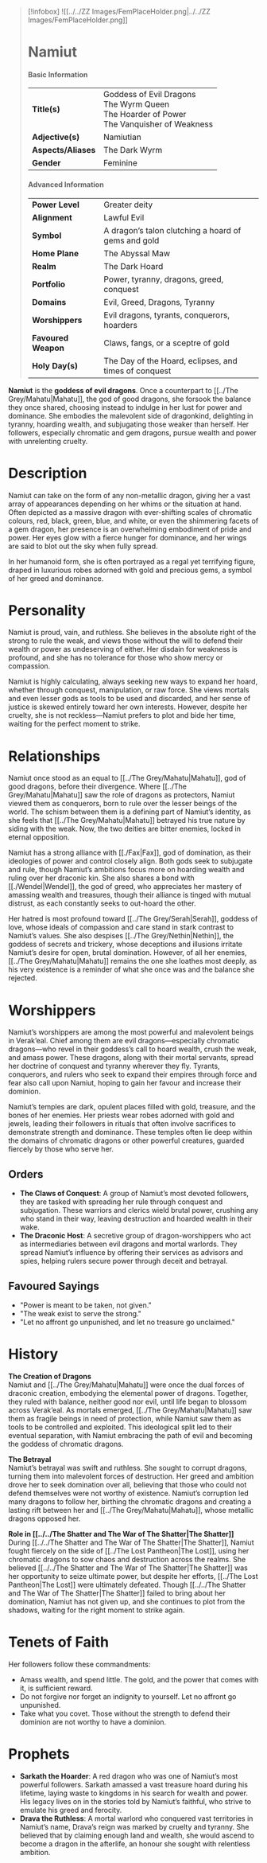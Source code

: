 > [!infobox]
> ![[../../ZZ Images/FemPlaceHolder.png|../../ZZ Images/FemPlaceHolder.png]]  
> # Namiut
> #### Basic Information
> |  |   |
> |---|---|
> | **Title(s)** | Goddess of Evil Dragons<br>The Wyrm Queen<br>The Hoarder of Power<br>The Vanquisher of Weakness |
> | **Adjective(s)** | Namiutian |
> | **Aspects/Aliases** | The Dark Wyrm |
> | **Gender** | Feminine |
> 
> #### Advanced Information
> |  |  | 
> | --- | --- |
> | **Power Level** | Greater deity |
> | **Alignment** | Lawful Evil |
> | **Symbol** | A dragon’s talon clutching a hoard of gems and gold |
> | **Home Plane** | The Abyssal Maw |
> | **Realm** | The Dark Hoard |
> | **Portfolio** | Power, tyranny, dragons, greed, conquest |
> | **Domains** | Evil, Greed, Dragons, Tyranny |
> | **Worshippers** | Evil dragons, tyrants, conquerors, hoarders |
> | **Favoured Weapon** | Claws, fangs, or a sceptre of gold |
> | **Holy Day(s)** | The Day of the Hoard, eclipses, and times of conquest |

**Namiut** is the **goddess of evil dragons**. Once a counterpart to [[../The Grey/Mahatu|Mahatu]], the god of good dragons, she forsook the balance they once shared, choosing instead to indulge in her lust for power and dominance. She embodies the malevolent side of dragonkind, delighting in tyranny, hoarding wealth, and subjugating those weaker than herself. Her followers, especially chromatic and gem dragons, pursue wealth and power with unrelenting cruelty.

# Description
Namiut can take on the form of any non-metallic dragon, giving her a vast array of appearances depending on her whims or the situation at hand. Often depicted as a massive dragon with ever-shifting scales of chromatic colours, red, black, green, blue, and white, or even the shimmering facets of a gem dragon, her presence is an overwhelming embodiment of pride and power. Her eyes glow with a fierce hunger for dominance, and her wings are said to blot out the sky when fully spread.

In her humanoid form, she is often portrayed as a regal yet terrifying figure, draped in luxurious robes adorned with gold and precious gems, a symbol of her greed and dominance.

# Personality
Namiut is proud, vain, and ruthless. She believes in the absolute right of the strong to rule the weak, and views those without the will to defend their wealth or power as undeserving of either. Her disdain for weakness is profound, and she has no tolerance for those who show mercy or compassion. 

Namiut is highly calculating, always seeking new ways to expand her hoard, whether through conquest, manipulation, or raw force. She views mortals and even lesser gods as tools to be used and discarded, and her sense of justice is skewed entirely toward her own interests. However, despite her cruelty, she is not reckless—Namiut prefers to plot and bide her time, waiting for the perfect moment to strike.

# Relationships
Namiut once stood as an equal to [[../The Grey/Mahatu|Mahatu]], god of good dragons, before their divergence. Where [[../The Grey/Mahatu|Mahatu]] saw the role of dragons as protectors, Namiut viewed them as conquerors, born to rule over the lesser beings of the world. The schism between them is a defining part of Namiut’s identity, as she feels that [[../The Grey/Mahatu|Mahatu]] betrayed his true nature by siding with the weak. Now, the two deities are bitter enemies, locked in eternal opposition.

Namiut has a strong alliance with [[./Fax|Fax]], god of domination, as their ideologies of power and control closely align. Both gods seek to subjugate and rule, though Namiut’s ambitions focus more on hoarding wealth and ruling over her draconic kin. She also shares a bond with [[./Wendel|Wendel]], the god of greed, who appreciates her mastery of amassing wealth and treasures, though their alliance is tinged with mutual distrust, as each constantly seeks to out-hoard the other.

Her hatred is most profound toward [[../The Grey/Serah|Serah]], goddess of love, whose ideals of compassion and care stand in stark contrast to Namiut’s values. She also despises [[../The Grey/Nethin|Nethin]], the goddess of secrets and trickery, whose deceptions and illusions irritate Namiut’s desire for open, brutal domination. However, of all her enemies, [[../The Grey/Mahatu|Mahatu]] remains the one she loathes most deeply, as his very existence is a reminder of what she once was and the balance she rejected.

# Worshippers
Namiut’s worshippers are among the most powerful and malevolent beings in Verak’eal. Chief among them are evil dragons—especially chromatic dragons—who revel in their goddess’s call to hoard wealth, crush the weak, and amass power. These dragons, along with their mortal servants, spread her doctrine of conquest and tyranny wherever they fly. Tyrants, conquerors, and rulers who seek to expand their empires through force and fear also call upon Namiut, hoping to gain her favour and increase their dominion.

Namiut’s temples are dark, opulent places filled with gold, treasure, and the bones of her enemies. Her priests wear robes adorned with gold and jewels, leading their followers in rituals that often involve sacrifices to demonstrate strength and dominance. These temples often lie deep within the domains of chromatic dragons or other powerful creatures, guarded fiercely by those who serve her.

## Orders
- **The Claws of Conquest**: A group of Namiut’s most devoted followers, they are tasked with spreading her rule through conquest and subjugation. These warriors and clerics wield brutal power, crushing any who stand in their way, leaving destruction and hoarded wealth in their wake.
- **The Draconic Host**: A secretive group of dragon-worshippers who act as intermediaries between evil dragons and mortal warlords. They spread Namiut’s influence by offering their services as advisors and spies, helping rulers secure power through deceit and betrayal.

## Favoured Sayings
- "Power is meant to be taken, not given."
- "The weak exist to serve the strong."
- "Let no affront go unpunished, and let no treasure go unclaimed."

# History
**The Creation of Dragons**  
Namiut and [[../The Grey/Mahatu|Mahatu]] were once the dual forces of draconic creation, embodying the elemental power of dragons. Together, they ruled with balance, neither good nor evil, until life began to blossom across Verak’eal. As mortals emerged, [[../The Grey/Mahatu|Mahatu]] saw them as fragile beings in need of protection, while Namiut saw them as tools to be controlled and exploited. This ideological split led to their eventual separation, with Namiut embracing the path of evil and becoming the goddess of chromatic dragons.

**The Betrayal**  
Namiut’s betrayal was swift and ruthless. She sought to corrupt dragons, turning them into malevolent forces of destruction. Her greed and ambition drove her to seek domination over all, believing that those who could not defend themselves were not worthy of existence. Namiut’s corruption led many dragons to follow her, birthing the chromatic dragons and creating a lasting rift between her and [[../The Grey/Mahatu|Mahatu]], whose metallic dragons opposed her.

**Role in [[../../The Shatter and The War of The Shatter|The Shatter]]**  
During [[../../The Shatter and The War of The Shatter|The Shatter]], Namiut fought fiercely on the side of [[../The Lost Pantheon|The Lost]], using her chromatic dragons to sow chaos and destruction across the realms. She believed [[../../The Shatter and The War of The Shatter|The Shatter]] was her opportunity to seize ultimate power, but despite her efforts, [[../The Lost Pantheon|The Lost]] were ultimately defeated. Though [[../../The Shatter and The War of The Shatter|The Shatter]] failed to bring about her domination, Namiut has not given up, and she continues to plot from the shadows, waiting for the right moment to strike again.

# Tenets of Faith
Her followers follow these commandments:
- Amass wealth, and spend little. The gold, and the power that comes with it, is sufficient reward.
- Do not forgive nor forget an indignity to yourself. Let no affront go unpunished.
- Take what you covet. Those without the strength to defend their dominion are not worthy to have a dominion.

# Prophets
- **Sarkath the Hoarder**: A red dragon who was one of Namiut’s most powerful followers. Sarkath amassed a vast treasure hoard during his lifetime, laying waste to kingdoms in his search for wealth and power. His legacy lives on in the stories told by Namiut’s faithful, who strive to emulate his greed and ferocity.
- **Drava the Ruthless**: A mortal warlord who conquered vast territories in Namiut’s name, Drava’s reign was marked by cruelty and tyranny. She believed that by claiming enough land and wealth, she would ascend to become a dragon in the afterlife, an honour she sought with relentless ambition.